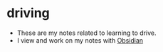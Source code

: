 # driving
- These are my notes related to learning to drive.
- I view and work on my notes with [Obsidian](https://obsidian.md/)